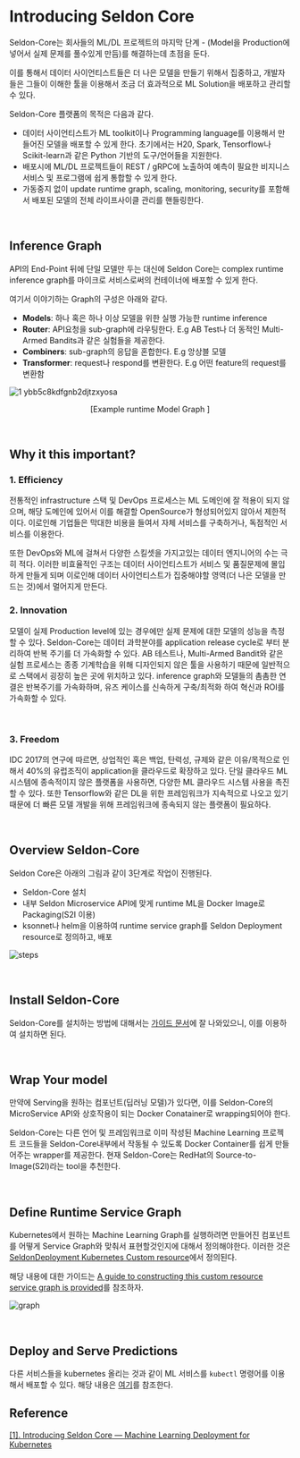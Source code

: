 # Introducing Seldon Core

Seldon-Core는 회사들의 ML/DL 프로젝트의 마지막 단계 - (Model을 Production에 넣어서 실제 문제를 풀수있게 만듬)를 해결하는데 초점을 둔다.



이를 통해서 데이터 사이언티스트들은 더 나은 모델을 만들기 위해서 집중하고, 개발자들은 그들이 이해한 툴을 이용해서 조금 더 효과적으로 ML Solution을 배포하고 관리할 수 있다.



Seldon-Core 플랫폼의 목적은 다음과 같다.

- 데이터 사이언티스트가 ML toolkit이나 Programming language를 이용해서 만들어진 모델을 배포할 수 있게 한다. 초기에서는 H20, Spark, Tensorflow나 Scikit-learn과 같은 Python 기반의 도구/언어들을 지원한다.
- 배포시에 ML/DL 프로젝트들이  REST / gRPC에 노출하여 예측이 필요한 비지니스 서비스 및 프로그램에 쉽게 통합할 수 있게 한다.
- 가동중지 없이 update runtime graph, scaling, monitoring, security를 포함해서 배포된 모델의 전체 라이프사이클 관리를 핸들링한다.

​    

## Inference Graph

API의 End-Point 뒤에 단일 모델만 두는 대신에 Seldon Core는 complex runtime inference graph를 마이크로 서비스로써의 컨테이너에 배포할 수 있게 한다.



여기서 이야기하는 Graph의 구성은 아래와 같다.

- **Models**: 하나 혹은 하나 이상 모델을 위한 실행 가능한 runtime inference
- **Router**: API요청을 sub-graph에 라우팅한다. E.g AB Test나 더 동적인 Multi-Armed Bandits과 같은 실험들을 제공한다.
- **Combiners**: sub-graph의 응답을 혼합한다. E.g 앙상블 모델
- **Transformer**: request나 respond를 변환한다. E.g 어떤 feature의 request를 변환함



![1 ybb5c8kdfgnb2djtzxyosa](https://user-images.githubusercontent.com/13328380/50886650-52b59e80-1434-11e9-879e-15bc3ff3b60b.png)

<center>
	[Example runtime Model Graph ]    
</center>

​    

## Why it this important?

### 1. Efficiency

전통적인 infrastructure 스택 및 DevOps 프로세스는 ML 도메인에 잘 적용이 되지 않으며, 해당 도메인에 있어서 이를 해결할 OpenSource가 형성되어있지 않아서 제한적이다. 이로인해 기업들은 막대한 비용을 들여서 자체 서비스를 구축하거나, 독점적인 서비스를 이용한다.



또한 DevOps와 ML에 걸쳐서 다양한 스킬셋을 가지고있는 데이터 엔지니어의 수는 극히 적다. 이러한 비효율적인 구조는 데이터 사이언티스트가 서비스 및 품질문제에 몰입하게 만들게 되며 이로인해 데이터 사이언티스트가 집중해야할 영역(더 나은 모델을 만드는 것)에서 멀어지게 만든다.



### 2. Innovation

모델이 실제 Production level에 있는 경우에만 실제 문제에 대한 모델의 성능을 측정할 수 있다. Seldon-Core는 데이터 과학분야를 application release cycle로 부터 분리하여 반복 주기를 더 가속화할 수 있다. AB 테스트나, Multi-Armed Bandit와 같은 실험 프로세스는 종종 기계학습을 위해 디자인되지 않은 툴을 사용하기 때문에 일반적으로 스택에서 굉장히 높은 곳에 위치하고 있다. inference graph와 모델들의 촘촘한 연결은 반복주기를 가속화하며, 유즈 케이스를 신속하게 구축/최적화 하여 혁신과 ROI를 가속화할 수 있다.

​    

### 3. Freedom

IDC 2017의 연구에 따르면, 상업적인 혹은 백업, 탄력성, 규제와 같은 이유/목적으로 인해서 40%의 유럽조직이 application을 클라우드로 확장하고 있다.  단일 클라우드 ML 시스템에 종속적이지 않은 플랫폼을 사용하면, 다양한 ML 클라우드 시스템 사용을 촉진할 수 있다. 또한 Tensorflow와 같은 DL을 위한 프레임워크가 지속적으로 나오고 있기 때문에 더 빠른 모델 개발을 위해 프레임워크에 종속되지 않는 플랫폼이 필요하다.

​    

## Overview Seldon-Core

Seldon Core은 아래의 그림과 같이 3단계로 작업이 진행된다.



- Seldon-Core 설치
- 내부 Seldon Microservice API에 맞게 runtime ML을 Docker Image로 Packaging(S2I 이용)
- ksonnet나 helm을 이용하여 runtime service graph를 Seldon Deployment resource로 정의하고, 배포



![steps](https://user-images.githubusercontent.com/13328380/50888497-23556080-1439-11e9-9a8e-92d323cba094.png)

​    

## Install Seldon-Core

Seldon-Core를 설치하는 방법에 대해서는 [가이드 문서](https://github.com/SeldonIO/seldon-core/blob/master/docs/install.md)에 잘 나와있으니, 이를 이용하여 설치하면 된다.

​    

## Wrap Your model

만약에 Serving을 원하는 컴포넌트(딥러닝 모델)가 있다면, 이를 Seldon-Core의 MicroService API와 상호작용이 되는 Docker Conatainer로 wrapping되어야 한다.



Seldon-Core는 다른 언어 및 프레임워크로 이미 작성된 Machine Learning 프로젝트 코드들을 Seldon-Core내부에서 작동될 수 있도록 Docker Container를 쉽게 만들어주는 wrapper를 제공한다. 현재 Seldon-Core는 RedHat의 Source-to-Image(S2I)라는 tool을 추천한다.

​    

## Define Runtime Service Graph

Kubernetes에서 원하는 Machine Learning Graph를 실행하려면 만들어진 컴포넌트를 어떻게 Service Graph와 맞춰서 표현할것인지에 대해서 정의해야한다. 이러한 것은  [SeldonDeployment Kubernetes Custom resource](https://github.com/SeldonIO/seldon-core/blob/master/docs/reference/seldon-deployment.md)에서 정의된다.



해당 내용에 대한 가이드는 [A guide to constructing this custom resource service graph is provided](https://github.com/SeldonIO/seldon-core/blob/master/docs/inference-graph.md)를 참조하자.



![graph](https://user-images.githubusercontent.com/13328380/51100540-ea8f0000-1819-11e9-8106-a5ddb4fa45ff.png)



​    

## Deploy and Serve Predictions

다른 서비스들을 kubernetes 올리는 것과 같이 ML 서비스를 `kubectl` 명령어를 이용해서 배포할 수 있다. 해당 내용은 [여기](https://github.com/SeldonIO/seldon-core/blob/master/docs/deploying.md)를 참조한다.



## Reference

[[1]. Introducing Seldon Core — Machine Learning Deployment for Kubernetes](https://www.seldon.io/2018/01/26/introducing-seldon-core-machine-learning-deployment-for-kubernetes/)